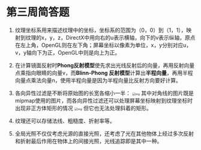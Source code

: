 # 第三周简答题

1. 纹理坐标系用来描述纹理中的坐标，坐标系的范围为（0，0）到（1，1），映射到纹理的x，y，z，DirectX中用向右的u表示横轴，向下的v表示纵轴，原点在左上角，OpenGL则在左下角；屏幕坐标以像素为单位，x，y分别对应u，v，y轴向下为正，OpenGL中则是向上为正。

2. 在计算镜面反射时**Phong反射模型**使先求出光线反射后的向量，再用反射向量点乘指向眼睛的向量v，而**Blinn-Phong 反射模型**计算出**半程向量**，再用半程向量点乘法向量n，使用半程向量是因为半程向量比反射方向要好计算。

3. 各向异性过滤是不断将原始图的长宽各缩小一半：
	<img src="https://pic2.zhimg.com/80/v2-ff995b8eddf01433063df0d7eca9f175_1440w.webp" alt="img" style="zoom:50%;" />
	其中对角线的图片既是mipmap使用的图片，而各向异性过滤还可以处理屏幕坐标映射到纹理坐标时出现非正方体矩形的情况
	<img src="https://pic2.zhimg.com/80/v2-1003f344d0ffc9d683b66167e45c0359_1440w.webp" alt="img" style="zoom:50%;" />
	但它也无法处理斜着的矩形。
4. 纹理还可以存储法线、粗糙度、折射率等。
5. 全局光照不仅仅考虑光源的直接光照，还考虑了光在其他物体上经过多次反射和折射最后作用在物体上的间接光照，光线追踪即是其中一种。